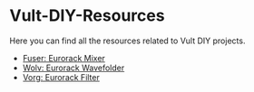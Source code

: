 # Vult-DIY-Resources


Here you can find all the resources related to Vult DIY projects.

- [Fuser: Eurorack Mixer](https://www.vult-dsp.com/fuser)
- [Wolv: Eurorack Wavefolder](https://www.vult-dsp.com/wolv)
- [Vorg: Eurorack Filter](https://www.vult-dsp.com/vorg)
